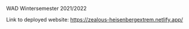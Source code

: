 WAD Wintersemester 2021/2022

Link to deployed website: https://zealous-heisenbergextrem.netlify.app/ 
